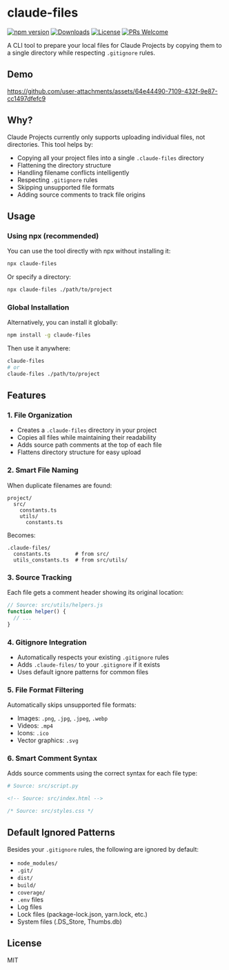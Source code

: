 # claude-files

[![npm version](https://img.shields.io/npm/v/claude-files.svg)](https://www.npmjs.com/package/claude-files)
[![Downloads](https://img.shields.io/npm/dm/claude-files.svg)](https://www.npmjs.com/package/claude-files)
[![License](https://img.shields.io/npm/l/claude-files.svg)](https://github.com/AntoineKM/claude-files/blob/main/LICENSE)
[![PRs Welcome](https://img.shields.io/badge/PRs-welcome-brightgreen.svg)](https://github.com/AntoineKM/claude-files/pulls)

A CLI tool to prepare your local files for Claude Projects by copying them to a single directory while respecting `.gitignore` rules.

## Demo

https://github.com/user-attachments/assets/64e44490-7109-432f-9e87-cc1497dfefc9

## Why?

Claude Projects currently only supports uploading individual files, not directories. This tool helps by:

* Copying all your project files into a single `.claude-files` directory
* Flattening the directory structure
* Handling filename conflicts intelligently
* Respecting `.gitignore` rules
* Skipping unsupported file formats
* Adding source comments to track file origins

## Usage

### Using npx (recommended)

You can use the tool directly with npx without installing it:

```bash
npx claude-files
```

Or specify a directory:

```bash
npx claude-files ./path/to/project
```

### Global Installation

Alternatively, you can install it globally:

```bash
npm install -g claude-files
```

Then use it anywhere:

```bash
claude-files
# or
claude-files ./path/to/project
```

## Features

### 1. File Organization

* Creates a `.claude-files` directory in your project
* Copies all files while maintaining their readability
* Adds source path comments at the top of each file
* Flattens directory structure for easy upload

### 2. Smart File Naming

When duplicate filenames are found:

```
project/
  src/
    constants.ts
    utils/
      constants.ts
```

Becomes:

```
.claude-files/
  constants.ts        # from src/
  utils_constants.ts  # from src/utils/
```

### 3. Source Tracking

Each file gets a comment header showing its original location:

```javascript
// Source: src/utils/helpers.js
function helper() {
  // ...
}
```

### 4. Gitignore Integration

* Automatically respects your existing `.gitignore` rules
* Adds `.claude-files/` to your `.gitignore` if it exists
* Uses default ignore patterns for common files

### 5. File Format Filtering

Automatically skips unsupported file formats:

* Images: `.png`, `.jpg`, `.jpeg`, `.webp`
* Videos: `.mp4`
* Icons: `.ico`
* Vector graphics: `.svg`

### 6. Smart Comment Syntax

Adds source comments using the correct syntax for each file type:

```python
# Source: src/script.py
```

```html
<!-- Source: src/index.html -->
```

```css
/* Source: src/styles.css */
```

## Default Ignored Patterns

Besides your `.gitignore` rules, the following are ignored by default:

* `node_modules/`
* `.git/`
* `dist/`
* `build/`
* `coverage/`
* `.env` files
* Log files
* Lock files (package-lock.json, yarn.lock, etc.)
* System files (.DS\_Store, Thumbs.db)

## License

MIT
